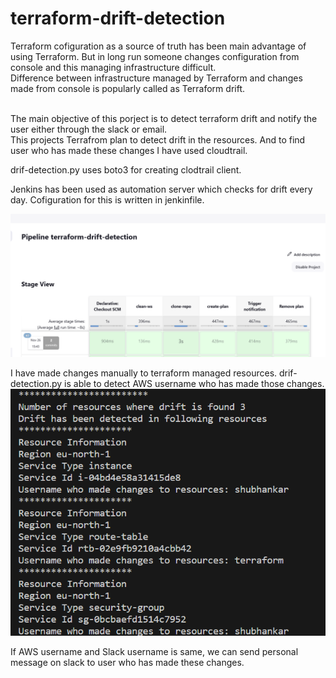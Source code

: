 # terraform-drift-detection
Terraform cofiguration as a source of truth has been main advantage of using Terraform. But in long run someone changes configuration from console and this managing infrastructure difficult. 
<br>
Difference between infrastructure managed by Terraform and changes made from console is popularly called as Terraform drift. 

<br>
The main objective of this porject is to detect terraform drift and notify the user either through the slack or email. 

<br>
This projects Terrafrom plan to detect drift in the resources. And to find user who has made these changes I have used cloudtrail. 

drif-detection.py uses boto3 for creating clodtrail client. 

Jenkins has been used as automation server which checks for drift every day. Cofiguration for this is written in jenkinfile. 

<img src="/img/Screenshot 2023-11-26 161748.png">






I have made changes manually to terraform managed resources. 
drif-detection.py is able to detect AWS username who has made those changes. 
<img src="/img/Screenshot 2023-11-26 163913.png">

If AWS username and Slack username is same, we can send personal message on slack to user who has made these changes. 
